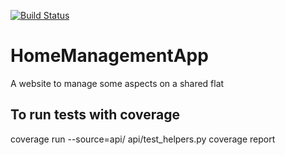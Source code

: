 [![Build Status](https://travis-ci.org/jorgedc93/HomeManagementApp.svg?branch=master)](https://travis-ci.org/jorgedc93/HomeManagementApp)
# HomeManagementApp
A website to manage some aspects on a shared flat

## To run tests with coverage

coverage run --source=api/ api/test_helpers.py
coverage report
